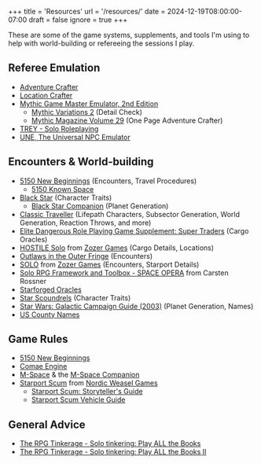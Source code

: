 +++
title = 'Resources'
url = '/resources/'
date = 2024-12-19T08:00:00-07:00
draft = false
ignore = true
+++

These are some of the game systems, supplements, and tools I'm using to help with world-building or refereeing the sessions I play.

<!--more-->

## Referee Emulation

- [Adventure Crafter][]
- [Location Crafter][]
- [Mythic Game Master Emulator, 2nd Edition][Mythic]
	- [Mythic Variations 2][MV2] (Detail Check)
	- [Mythic Magazine Volume 29][] (One Page Adventure Crafter)
- [TREY - Solo Roleplaying][Trey]
- [UNE, The Universal NPC Emulator][UNE]

## Encounters & World-building

- [5150 New Beginnings][5150] (Encounters, Travel Procedures)
	- [5150 Known Space][5150KS]
- [Black Star][] (Character Traits)
	- [Black Star Companion][] (Planet Generation)
- [Classic Traveller][] (Lifepath Characters, Subsector Generation, World Generation, Reaction Throws, and more)
- [Elite Dangerous Role Playing Game Supplement: Super Traders][EDRPG-ST] (Cargo Oracles)
- [HOSTILE Solo][] from [Zozer Games][] (Cargo Details, Locations)
- [Outlaws in the Outer Fringe][] (Encounters)
- [SOLO][zozer-solo] from [Zozer Games][] (Encounters, Starport Details)
- [Solo RPG Framework and Toolbox - SPACE OPERA][CarstenSOLOFramework] from Carsten‬‭ Rossner
- [Starforged Oracles][Starforged]
- [Star Scoundrels][] (Character Traits)
- [Star Wars: Galactic Campaign Guide (2003)][] (Planet Generation, Names)
- [US County Names][]

## Game Rules

- [5150 New Beginnings][5150]
- [Comae Engine][Comae]
- [M-Space][M-Space] & the [M-Space Companion][M-Space-Companion]
- [Starport Scum][] from [Nordic Weasel Games][]
	- [Starport Scum: Storyteller's Guide][]
	- [Starport Scum Vehicle Guide][]
	
## General Advice

- [The RPG Tinkerage - Solo tinkering: Play ALL the Books](https://rpg-tinker.blogspot.com/2020/01/solo-tinkering-play-all-books.html)
- [The RPG Tinkerage - Solo tinkering: Play ALL the Books II](http://rpg-tinker.blogspot.com/2021/06/solo-play-all-books-ii.html)


[Starport Scum]: https://www.wargamevault.com/product/188598/Starport-Scum
[Starport Scum: Storyteller's Guide]: https://www.wargamevault.com/product/190350/Storytellers-Guide-to-Starport-Scum
[Starport Scum Vehicle Guide]: https://www.drivethrurpg.com/product/206418/Starport-Scum-Vehicle-Guide
[Nordic Weasel Games]: https://nordicweasel.posthaven.com
[Star Wars: Galactic Campaign Guide (2003)]: https://rpggeek.com/rpgitem/43781/galactic-campaign-guide
[Classic Traveller]: https://www.farfuture.net
[Mythic]: https://www.wordmillgames.com/mythic.html
[MV2]: https://www.wordmillgames.com/mythic-variations-2.html
[Adventure Crafter]: https://www.wordmillgames.com/adventure-crafter.html
[Location Crafter]: https://www.wordmillgames.com/location-crafter.html
[Black Star]: https://www.drivethrurpg.com/product/437327/Black-Star
[Black Star Companion]: https://www.drivethrurpg.com/product/447362/Black-Star-Companion
[Star Scoundrels]: https://www.drivethrurpg.com/product/461362/Star-Scoundrels?term=star+scoundrels
[5150]: https://twohourwargames.com/collections/frontpage/products/5150-new-beginnings
[5150KS]: https://twohourwargames.com/collections/frontpage/products/5150-known-space
[Outlaws in the Outer Fringe]: https://www.drivethrurpg.com/product/446662
[UNE]: https://www.drivethrurpg.com/product/134163/UNE-The-Universal-NPC-Emulator-rev
[Starforged]: https://www.ironswornrpg.com/product-ironsworn-starforged
[Mythic Magazine Volume 29]: https://www.drivethrurpg.com/product/436964/Mythic-Magazine-Volume-29
[zozer-solo]: https://www.paulelliottbooks.com/solo.html
[HOSTILE Solo]: https://www.paulelliottbooks.com/hostile-solo.html
[Zozer Games]: https://www.paulelliottbooks.com
[Elite]: http://www.iancgbell.clara.net/elite/text/index.htm
[US County Names]: https://en.wikipedia.org/wiki/List_of_the_most_common_U.S._county_names
[EDRPG-ST]: https://www.spidermindgames.com/products/super-traders-supplement-softback
[CarstenSOLOFramework]: https://www.drivethrurpg.com/en/product/492226/solo-rpg-framework-and-toolbox-space-opera
[White Lies]: https://www.drivethrurpg.com/en/product/164226/white-lies
[No Day to Die]: https://www.drivethrurpg.com/en/product/387318/no-day-to-die
[Comae]: https://www.frostbytebooks.com/comae-engine
[Trey]: https://www.frostbytebooks.com/trey
[M-Space]: https://www.frostbytebooks.com/m-space
[M-Space-Companion]:https://www.frostbytebooks.com/companion
[2300AD]: https://www.mongoosepublishing.com/products/2300ad?srsltid=AfmBOoqEsbyi0C4AtrxRI8RjmeVwC9ZKrjCIxXKMVcTtMArE_GYlHJIF
